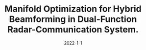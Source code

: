 ---
title: "Manifold Optimization for Hybrid Beamforming in Dual-Function Radar-Communication System."
collection: arVix
permalink: /publication/2022-arVix-twc
date: 2022-1-1
level: arVix
code: 'https://arxiv.org/abs/2112.02496'
citation: 'Z. Cheng, L. Wu, <b>B. Wang</b>, M. R. B. Shankar and B. Ottersten, "Double-Phase-Shifter based Hybrid Beamforming for mmWave DFRC in the Presence of Extended Target and Clutters," submitted to <i>IEEE Transactions on Wireless Communications</i>.'
---